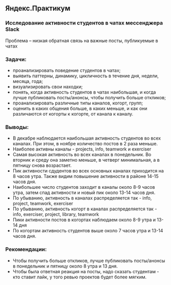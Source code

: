 ## Яндекс.Практикум

### Исследование активности студентов в чатах мессенджера Slack

Проблема – низкая обратная связь на важные посты, публикуемые в чатах

### Задачи:

- проанализировать поведение студентов в чатах;
- выявить паттерны, динамику, цикличность в течение дня, недели, месяца, года;
- визуализировать свои находки;
- понять, когда активность студентов в чатах наибольшая, и когда лучше публиковать посты/анонсы, чтобы получить больше откликов;
- проанализировать различные типы каналов, когорт, групп;
- оценить в каких общения больше, в каких меньше, и как они различаются от когорты к когорте, от канала к каналу.

### Выводы:

- В декабре наблюдается наибольшая активность студентов во всех каналах. При этом, в ноябре количество постов в 2 раза меньше.
- Наиболее активны каналы - projects, info, teamwork и exerciser
- Самая высокая активность во всех каналах в понедельник. Во вторник и среду она заметно меньше, в четверг минимальная, а в пятницу снова возрастает.
- Пик активности сдудентов во всех основных каналах приходится на 8 часов утра. Также видим повышение активности в районе 14-15 часов дня.
- Наибольшее число студентов заходит в каналы около 8-9 часов утра, затем спад активности и новый пик около 13-14 часов дня.
- По убыванию, активность в каналах распределяется так - info, project, teamwork, exerciser
- По убыванию, активность когорт в каналах распределяется так - info, exerciser, project, library, teamwork
- Пики активности постов в когортах наблюдаем около 8-9 утра и 13-14 дня
- По когортам активность студентов выше около 7 часов утра и 13-14 часов дня.
 
 ### Рекомендации:

- Чтобы получить больше откликов, лучше публиковать посты/анонсы в понедельник и пятницу около 8 утра и 13 дня.
- Чтобы была ответная реакция на посты, надо сказать студентам - кто ставит лайк, у того ревью проектов будет более мягким.
 
